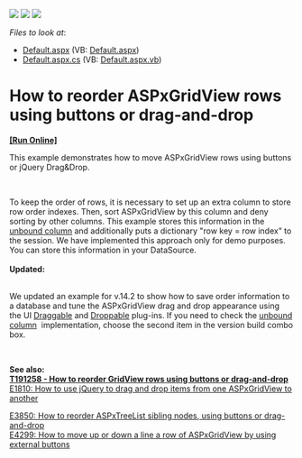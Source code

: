 <!-- default badges list -->
![](https://img.shields.io/endpoint?url=https://codecentral.devexpress.com/api/v1/VersionRange/128542189/12.2.7%2B)
[![](https://img.shields.io/badge/Open_in_DevExpress_Support_Center-FF7200?style=flat-square&logo=DevExpress&logoColor=white)](https://supportcenter.devexpress.com/ticket/details/E4582)
[![](https://img.shields.io/badge/📖_How_to_use_DevExpress_Examples-e9f6fc?style=flat-square)](https://docs.devexpress.com/GeneralInformation/403183)
<!-- default badges end -->
<!-- default file list -->
*Files to look at*:

* [Default.aspx](./CS/Default.aspx) (VB: [Default.aspx](./VB/Default.aspx))
* [Default.aspx.cs](./CS/Default.aspx.cs) (VB: [Default.aspx.vb](./VB/Default.aspx.vb))
<!-- default file list end -->
# How to reorder ASPxGridView rows using buttons or drag-and-drop
<!-- run online -->
**[[Run Online]](https://codecentral.devexpress.com/e4582/)**
<!-- run online end -->


<p>This example demonstrates how to move ASPxGridView rows using buttons or jQuery Drag&Drop.</p>
<br />
<p>To keep the order of rows, it is necessary to set up an extra column to store row order indexes. Then, sort ASPxGridView by this column and deny sorting by other columns. This example stores this information in the <a href="http://documentation.devexpress.com/#AspNet/CustomDocument3732"><u>unbound column</u></a> and additionally puts a dictionary "row key = row index" to the session. We have implemented this approach only for demo purposes. You can store this information in your DataSource.<br /><strong><br />Updated:<br /><br /></strong></p>
<p>We updated an example for v.14.2 to show how to save order information to a database and tune the ASPxGridView drag and drop appearance using the UI <a href="http://jqueryui.com/draggable/">Draggable</a> and <a href="http://jqueryui.com/droppable/">Droppable</a> plug-ins. If you need to check the <a href="http://documentation.devexpress.com/#AspNet/CustomDocument3732">unbound column</a>  implementation, choose the second item in the version build combo box. </p>
<p> </p>
<p><strong>See also:<br /><a href="https://www.devexpress.com/Support/Center/p/T191258">T191258 - How to reorder GridView rows using buttons or drag-and-drop</a></strong><br /> <a href="https://www.devexpress.com/Support/Center/p/E1810">E1810: How to use jQuery to drag and drop items from one ASPxGridView to another</a></p>
<p><a href="https://www.devexpress.com/Support/Center/p/E3850">E3850: How to reorder ASPxTreeList sibling nodes, using buttons or drag-and-drop</a><u><br /> </u><a href="https://www.devexpress.com/Support/Center/p/E4299">E4299: How to move up or down a line a row of ASPxGridView by using external buttons</a></p>

<br/>


